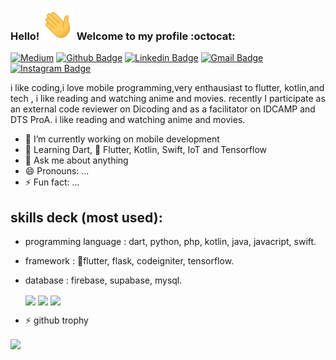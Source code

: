 ### Hello! <img style="margin: 0 auto" src="https://github.com/ABSphreak/ABSphreak/blob/master/gifs/Hi.gif" height="50"> Welcome to my profile :octocat:

[![Medium](https://img.shields.io/badge/Medium-black?style=for-the-badge&logo=Medium)](https://medium.com/@shakaaji29)
[![Github Badge](https://img.shields.io/badge/-Github-000?style=for-the-badge&logo=Github&logoColor=white&link=https://github.com/lucasgdb)](https://github.com/IzumiShaka-desu)
[![Linkedin Badge](https://img.shields.io/badge/-LinkedIn-blue?style=for-the-badge&logo=Linkedin&logoColor=white&link=https://www.linkedin.com/in/rebeccamanzi/)](https://www.linkedin.com/in/sesaka-aji-nursyah-bantani-b62a6b207/)
[![Gmail Badge](https://img.shields.io/badge/-Gmail-c14438?style=for-the-badge&logo=Gmail&logoColor=white&link=mailto:rebeccamanzi@gmail.com)](mailto:shakaaji29@gmail.com)
[![Instagram Badge](https://img.shields.io/badge/-Instagram-C13584?style=for-the-badge&labelColor=C13584&logo=instagram&logoColor=white&link=https://www.instagram.com/codepwr/)](https://www.instagram.com/shaka.naro29/)

<!--
**IzumiShaka-desu/IzumiShaka-desu** is a ✨ _special_ ✨ repository because its `README.md` (this file) appears on your GitHub profile.
i like coding,i love mobile programming,very enthausiast flutter, kotlin,and tech.
Here are some ideas to get you started:
-->
i like coding,i love mobile programming,very enthausiast to flutter, kotlin,and tech , i like  reading and watching anime and movies. recently I participate as an external code reviewer on Dicoding and as a facilitator on IDCAMP and DTS ProA. i like reading and watching anime and movies.
- 🔭 I’m currently working on mobile development
- 🌱 Learning Dart, 💙 Flutter, Kotlin, Swift, IoT and Tensorflow
- 💬 Ask me about anything
- 😄 Pronouns: ...
- ⚡ Fun fact: ...

## skills deck (most used):
- programming language : dart, python, php, kotlin, java, javacript, swift.
- framework :  💙flutter, flask, codeigniter, tensorflow.
- database : firebase, supabase, mysql.

  <img align="center" src="https://github-readme-stats.vercel.app/api?username=IzumiShaka-desu&count_private=true&show_icons=true&hide_border=false" />
  <img align="center" src="https://github-readme-stats.vercel.app/api/top-langs/?username=IzumiShaka-desu&count_private=true&hide=javascript,html,php&show_icons=true&hide_border=false" />
    <img align="center" src="https://activity-graph.herokuapp.com/graph?username=IzumiShaka-desu&theme=react-dark" />
- ⚡ github trophy
 <img align="center" src="https://github-profile-trophy.vercel.app/?username=IzumiShaka-desu" />
</br>
</br>
